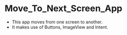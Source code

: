 # Move_To_Next_Screen_App
+ This app moves from one screen to another.
+ It makes use of Buttons, ImageView and Intent.
